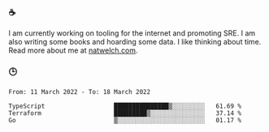 ### ☕

I am currently working on tooling for the internet and promoting SRE. I am also writing some books and hoarding some data. I like thinking about time. Read more about me at [natwelch.com](https://natwelch.com).

### 🕒

<!--START_SECTION:waka-->

```text
From: 11 March 2022 - To: 18 March 2022

TypeScript                   ███████████████▒░░░░░░░░░   61.69 %
Terraform                    █████████▒░░░░░░░░░░░░░░░   37.14 %
Go                           ▒░░░░░░░░░░░░░░░░░░░░░░░░   01.17 %
```

<!--END_SECTION:waka-->
